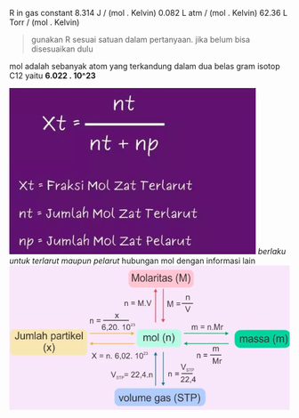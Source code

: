 R in gas constant
8.314 J / (mol . Kelvin)
0.082 L atm / (mol . Kelvin)
62.36 L Torr / (mol . Kelvin)

> gunakan R sesuai satuan dalam pertanyaan. jika belum bisa disesuaikan dulu

mol adalah sebanyak atom yang terkandung dalam dua belas gram isotop C12 yaitu **6.022 . 10^23**

![f25b7241d3c4de28943065f948655354.png](../../../../_resources/f25b7241d3c4de28943065f948655354.png)
*berlaku untuk terlarut maupun pelarut*
hubungan mol dengan informasi lain
![1473442ed97474dc6bb3e28ebd4301c9.png](../../../../_resources/1473442ed97474dc6bb3e28ebd4301c9.png)